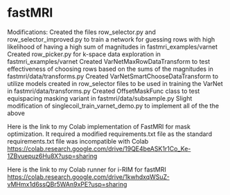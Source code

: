 # fastMRI

Modifications:
Created the files row_selector.py and row_selector_improved.py to train a network for guessing rows with high likelihood of having a high sum of magnitudes in fastmri_examples/varnet
Created row_picker.py for k-space data exploration in fastmri_examples/varnet
Created VarNetMaxRowDataTransform to test effectiveness of choosing rows based on the sums of the magnitudes in fastmri/data/transforms.py
Created VarNetSmartChooseDataTransform to utilize models created in row_selector files to be used in training the VarNet in fastmri/data/transforms.py
Created OffsetMaskFunc class to test equispacing masking variant in fastmri/data/subsample.py
Slight modification of singlecoil_train_varnet_demo.py to implement all of the the above


Here is the link to my Colab implementation of FastMRI for mask optimization. It required a modified requirements.txt file as the standard requirements.txt file was incompatible with Colab 
https://colab.research.google.com/drive/19QE4beASK1r1Co_Ke-1ZBvuepuz6Hu8X?usp=sharing

Here is the link to my Colab runner for i-RIM for fastMRI
https://colab.research.google.com/drive/1kwhdxqWSuZ-vMHmx1d6ssQBr5WAn9xPE?usp=sharing
